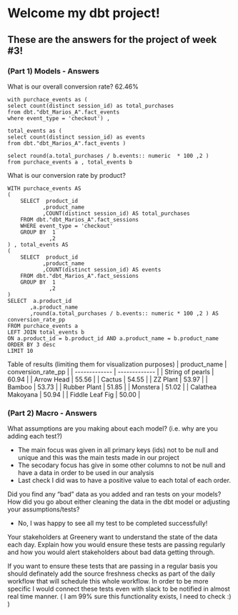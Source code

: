 # Welcome my dbt project!
## These are the answers for the project of week #3!
### (Part 1) Models - Answers

 What is our overall conversion rate? 62.46%

```
with purchace_events as (
select count(distinct session_id) as total_purchases
from dbt."dbt_Marios_A".fact_events
where event_type = 'checkout') ,

total_events as ( 
select count(distinct session_id) as events
from dbt."dbt_Marios_A".fact_events )

select round(a.total_purchases / b.events:: numeric  * 100 ,2 )
from purchace_events a , total_events b
```

What is our conversion rate by product?

```
WITH purchace_events AS
(
	SELECT  product_id
	       ,product_name
	       ,COUNT(distinct session_id) AS total_purchases
	FROM dbt."dbt_Marios_A".fact_sessions
	WHERE event_type = 'checkout'
	GROUP BY  1
	         ,2
) , total_events AS
(
	SELECT  product_id
	       ,product_name
	       ,COUNT(distinct session_id) AS events
	FROM dbt."dbt_Marios_A".fact_sessions
	GROUP BY  1
	         ,2
)
SELECT  a.product_id
       ,a.product_name
       ,round(a.total_purchases / b.events:: numeric * 100 ,2 ) AS conversion_rate_pp
FROM purchace_events a
LEFT JOIN total_events b
ON a.product_id = b.product_id AND a.product_name = b.product_name
ORDER BY 3 desc
LIMIT 10
```
Table of results (limiting them for visualization purposes)
| product_name          | conversion_rate_pp |
| -------------         | ------------- |
| String of pearls      | 60.94  |
| Arrow Head            | 55.56  |
| Cactus                | 54.55  |
| ZZ Plant              | 53.97  |
| Bamboo                | 53.73  |
| Rubber Plant          | 51.85  |
| Monstera              | 51.02  |
| Calathea Makoyana     | 50.94  |
| Fiddle Leaf Fig       | 50.00  |

### (Part 2) Macro - Answers

What assumptions are you making about each model? (i.e. why are you adding each test?)

- The main focus was given in all primary keys (ids) not to be null and unique and this was the main tests made in our project
- The secodary focus has give in some other columns to not be null and have a data in order to be used in our analysis
- Last check I did was to have a positive value to each total of each order.

Did you find any “bad” data as you added and ran tests on your models? How did you go about either cleaning the data in the dbt model or adjusting your assumptions/tests?

 - No, I was happy to see all my test to be completed successfully!

Your stakeholders at Greenery want to understand the state of the data each day. Explain how you would ensure these tests are passing regularly and how you would alert stakeholders about bad data getting through.

If you want to ensure these tests that are passing in a regular basis you should definately add the source freshness checks as part of the daily workflow that will schedule this whole workflow. In order to be more specific I would connect these tests even with slack to be notified in almost real time manner. ( I am 99% sure this functionality exists, I need to check :) )